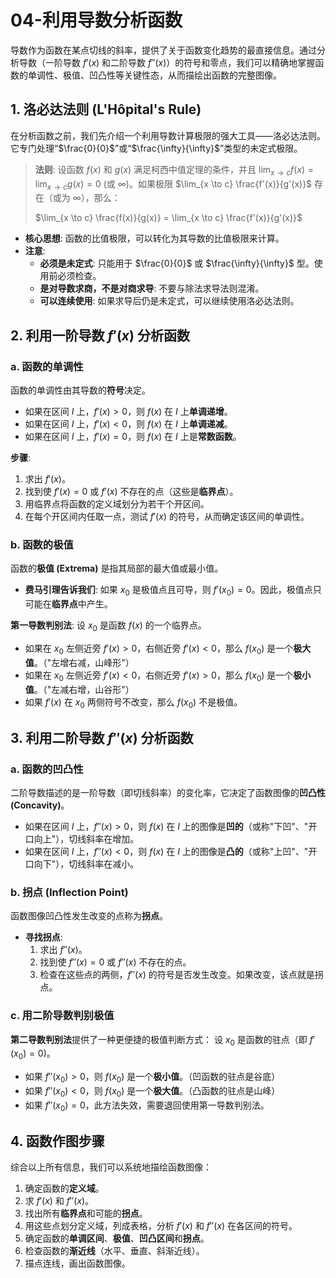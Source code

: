 # 04-利用导数分析函数

导数作为函数在某点切线的斜率，提供了关于函数变化趋势的最直接信息。通过分析导数（一阶导数 $f'(x)$ 和二阶导数 $f''(x)$）的符号和零点，我们可以精确地掌握函数的单调性、极值、凹凸性等关键性态，从而描绘出函数的完整图像。

## 1. 洛必达法则 (L'Hôpital's Rule)

在分析函数之前，我们先介绍一个利用导数计算极限的强大工具——洛必达法则。它专门处理“$\frac{0}{0}$”或“$\frac{\infty}{\infty}$”类型的未定式极限。

> **法则**: 设函数 $f(x)$ 和 $g(x)$ 满足柯西中值定理的条件，并且 $\lim_{x \to c} f(x) = \lim_{x \to c} g(x) = 0$ (或 $\infty$)。如果极限 $\lim_{x \to c} \frac{f'(x)}{g'(x)}$ 存在（或为 $\infty$），那么：
>
> $\lim_{x \to c} \frac{f(x)}{g(x)} = \lim_{x \to c} \frac{f'(x)}{g'(x)}$

- **核心思想**: 函数的比值极限，可以转化为其导数的比值极限来计算。
- **注意**:
  - **必须是未定式**: 只能用于 $\frac{0}{0}$ 或 $\frac{\infty}{\infty}$ 型。使用前必须检查。
  - **是对导数求商，不是对商求导**: 不要与除法求导法则混淆。
  - **可以连续使用**: 如果求导后仍是未定式，可以继续使用洛必达法则。

## 2. 利用一阶导数 $f'(x)$ 分析函数

### a. 函数的单调性

函数的单调性由其导数的**符号**决定。

- 如果在区间 $I$ 上，$f'(x) > 0$，则 $f(x)$ 在 $I$ 上**单调递增**。
- 如果在区间 $I$ 上，$f'(x) < 0$，则 $f(x)$ 在 $I$ 上**单调递减**。
- 如果在区间 $I$ 上，$f'(x) = 0$，则 $f(x)$ 在 $I$ 上是**常数函数**。

**步骤**:

1. 求出 $f'(x)$。
2. 找到使 $f'(x)=0$ 或 $f'(x)$ 不存在的点（这些是**临界点**）。
3. 用临界点将函数的定义域划分为若干个开区间。
4. 在每个开区间内任取一点，测试 $f'(x)$ 的符号，从而确定该区间的单调性。

### b. 函数的极值

函数的**极值 (Extrema)** 是指其局部的最大值或最小值。

- **费马引理告诉我们**: 如果 $x_0$ 是极值点且可导，则 $f'(x_0)=0$。因此，极值点只可能在**临界点**中产生。

**第一导数判别法**:
设 $x_0$ 是函数 $f(x)$ 的一个临界点。

- 如果在 $x_0$ 左侧近旁 $f'(x)>0$，右侧近旁 $f'(x)<0$，那么 $f(x_0)$ 是一个**极大值**。（"左增右减，山峰形"）
- 如果在 $x_0$ 左侧近旁 $f'(x)<0$，右侧近旁 $f'(x)>0$，那么 $f(x_0)$ 是一个**极小值**。（"左减右增，山谷形"）
- 如果 $f'(x)$ 在 $x_0$ 两侧符号不改变，那么 $f(x_0)$ 不是极值。

## 3. 利用二阶导数 $f''(x)$ 分析函数

### a. 函数的凹凸性

二阶导数描述的是一阶导数（即切线斜率）的变化率，它决定了函数图像的**凹凸性 (Concavity)**。

- 如果在区间 $I$ 上，$f''(x) > 0$，则 $f(x)$ 在 $I$ 上的图像是**凹的**（或称"下凹"、"开口向上"），切线斜率在增加。
- 如果在区间 $I$ 上，$f''(x) < 0$，则 $f(x)$ 在 $I$ 上的图像是**凸的**（或称"上凹"、"开口向下"），切线斜率在减小。

### b. 拐点 (Inflection Point)

函数图像凹凸性发生改变的点称为**拐点**。

- **寻找拐点**:
    1. 求出 $f''(x)$。
    2. 找到使 $f''(x)=0$ 或 $f''(x)$ 不存在的点。
    3. 检查在这些点的两侧，$f''(x)$ 的符号是否发生改变。如果改变，该点就是拐点。

### c. 用二阶导数判别极值

**第二导数判别法**提供了一种更便捷的极值判断方式：
设 $x_0$ 是函数的驻点（即 $f'(x_0)=0$)。

- 如果 $f''(x_0) > 0$，则 $f(x_0)$ 是一个**极小值**。（凹函数的驻点是谷底）
- 如果 $f''(x_0) < 0$，则 $f(x_0)$ 是一个**极大值**。（凸函数的驻点是山峰）
- 如果 $f''(x_0) = 0$，此方法失效，需要退回使用第一导数判别法。

## 4. 函数作图步骤

综合以上所有信息，我们可以系统地描绘函数图像：

1. 确定函数的**定义域**。
2. 求 $f'(x)$ 和 $f''(x)$。
3. 找出所有**临界点**和可能的**拐点**。
4. 用这些点划分定义域，列成表格，分析 $f'(x)$ 和 $f''(x)$ 在各区间的符号。
5. 确定函数的**单调区间**、**极值**、**凹凸区间**和**拐点**。
6. 检查函数的**渐近线**（水平、垂直、斜渐近线）。
7. 描点连线，画出函数图像。

